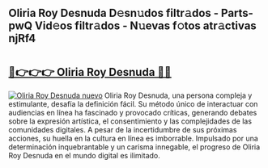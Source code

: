 ## Oliria Roy Desnuda D𝚎sn𝚞dos filtr𝚊dos - Parts-pwQ Vid𝚎os filtr𝚊dos - N𝚞evas f𝚘tos atr𝚊ctivas njRf4

# <h2><a href="http://mb9u2g.tromn.icu/?c=Oliria+Roy+Desnuda">🔗👉👉👉 Oliria Roy Desnuda 🔗🔗</a></h2>

[![Oliria Roy Desnuda nuevo](https://i.imgur.com/pEAQMta.gif)](http://mb9u2g.tromn.icu/?c=Oliria+Roy+Desnuda)
Oliria Roy Desnuda, una persona compleja y estimulante, desafía la definición fácil. Su método único de interactuar con audiencias en línea ha fascinado y provocado críticas, generando debates sobre la expresión artística, el consentimiento y las complejidades de las comunidades digitales. A pesar de la incertidumbre de sus próximas acciones, su huella en la cultura en línea es imborrable. Impulsado por una determinación inquebrantable y un carisma innegable, el progreso de Oliria Roy Desnuda en el mundo digital es ilimitado.

